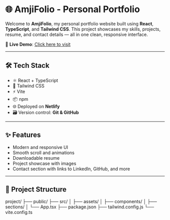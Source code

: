# 🌐 AmjiFolio - Personal Portfolio

Welcome to **AmjiFolio**, my personal portfolio website built using **React**, **TypeScript**, and **Tailwind CSS**. This project showcases my skills, projects, resume, and contact details — all in one clean, responsive interface.

🚀 **Live Demo**: [Click here to visit](https://amjifolio.netlify.app/)

---

## 🛠 Tech Stack

- ⚛️ React + TypeScript
- 🎨 Tailwind CSS
- ⚡ Vite
- 📦 npm
- 🌐 Deployed on **Netlify**
- 🗃 Version control: **Git & GitHub**

---

## ✨ Features

- Modern and responsive UI
- Smooth scroll and animations
- Downloadable resume
- Project showcase with images
- Contact section with links to LinkedIn, GitHub, and more

---

## 📁 Project Structure

project/
├── public/
├── src/
│ ├── assets/
│ ├── components/
│ ├── sections/
│ └── App.tsx
├── package.json
├── tailwind.config.js
└── vite.config.ts
